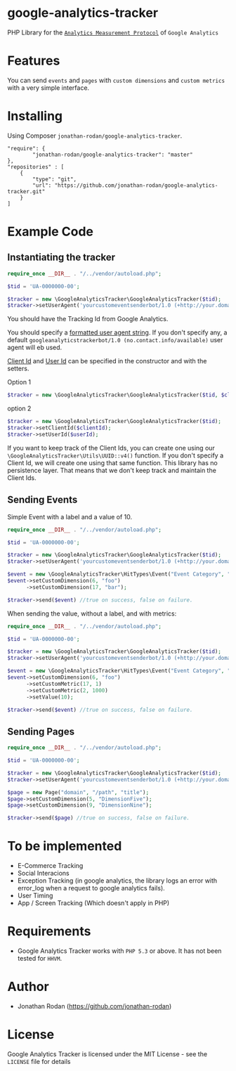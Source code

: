 # google-analytics-tracker

PHP Library for the [`Analytics Measurement Protocol`](https://developers.google.com/analytics/devguides/collection/protocol/v1/?hl=en) of `Google Analytics`

# Features

You can send `events` and `pages` with `custom dimensions` and `custom metrics` with a very simple interface.

# Installing

Using Composer `jonathan-rodan/google-analytics-tracker`.

```
"require": {
        "jonathan-rodan/google-analytics-tracker": "master"
},
"repositories" : [
    {
        "type": "git",
        "url": "https://github.com/jonathan-rodan/google-analytics-tracker.git"
    }
]
```

# Example Code

## Instantiating the tracker

```php
require_once __DIR__ . "/../vendor/autoload.php";

$tid = 'UA-0000000-00';

$tracker = new \GoogleAnalyticsTracker\GoogleAnalyticsTracker($tid);
$tracker->setUserAgent('yourcustomeventsenderbot/1.0 (+http://your.domanin.com/contactus)');
```

You should have the Tracking Id from Google Analytics.

You should specify a [formatted user agent string](https://en.wikipedia.org/wiki/User_agent#Format). If you don't specify any, a default `googleanalyticstrackerbot/1.0 (no.contact.info/available)` user agent will eb used.

[Client Id](https://developers.google.com/analytics/devguides/collection/protocol/v1/parameters#cid) and [User Id](https://developers.google.com/analytics/devguides/collection/protocol/v1/parameters#uid) can be specified in the constructor and with the setters.

Option 1
```php
$tracker = new \GoogleAnalyticsTracker\GoogleAnalyticsTracker($tid, $clientId, $userId);
```
option 2
```php
$tracker = new \GoogleAnalyticsTracker\GoogleAnalyticsTracker($tid);
$tracker->setClientId($clientId);
$tracker->setUserId($userId);
```

If you want to keep track of the Client Ids, you can create one using our `\GoogleAnalyticsTracker\Utils\UUID::v4()` function. If you don't specify a Client Id, we will create one using that same function.
This library has no persistence layer. That means that we don't keep track and maintain the Client Ids.

## Sending Events

Simple Event with a label and a value of 10.

```php
require_once __DIR__ . "/../vendor/autoload.php";

$tid = 'UA-0000000-00';

$tracker = new \GoogleAnalyticsTracker\GoogleAnalyticsTracker($tid);
$tracker->setUserAgent('yourcustomeventsenderbot/1.0 (+http://your.domanin.com/contactus)');

$event = new \GoogleAnalyticsTracker\HitTypes\Event("Event Category", "Event Action", "The label of the event", 10);
$event->setCustomDimension(6, "foo")
      ->setCustomDimension(17, "bar");

$tracker->send($event) //true on success, false on failure.
```

When sending the value, without a label, and with metrics:

```php
require_once __DIR__ . "/../vendor/autoload.php";

$tid = 'UA-0000000-00';

$tracker = new \GoogleAnalyticsTracker\GoogleAnalyticsTracker($tid);
$tracker->setUserAgent('yourcustomeventsenderbot/1.0 (+http://your.domanin.com/contactus)');

$event = new \GoogleAnalyticsTracker\HitTypes\Event("Event Category", "Event Action");
$event->setCustomDimension(6, "foo")
      ->setCustomMetric(17, 1)
      ->setCustomMetric(2, 1000)
      ->setValue(10);

$tracker->send($event) //true on success, false on failure.
```

## Sending Pages

```php
require_once __DIR__ . "/../vendor/autoload.php";

$tid = 'UA-0000000-00';

$tracker = new \GoogleAnalyticsTracker\GoogleAnalyticsTracker($tid);
$tracker->setUserAgent('yourcustomeventsenderbot/1.0 (+http://your.domanin.com/contactus)');

$page = new Page("domain", "/path", "title");
$page->setCustomDimension(5, "DimensionFive");
$page->setCustomDimension(9, "DimensionNine");

$tracker->send($page) //true on success, false on failure.
```

# To be implemented

* E-Commerce Tracking
* Social Interacions
* Exception Tracking (in google analytics, the library logs an error with error_log when a request to google analytics fails).
* User Timing
* App / Screen Tracking (Which doesn't apply in PHP)

# Requirements

* Google Analytics Tracker works with `PHP 5.3` or above. It has not been tested for `HHVM`.

# Author

* Jonathan Rodan (https://github.com/jonathan-rodan)

# License

Google Analytics Tracker is licensed under the MIT License - see the `LICENSE` file for details
